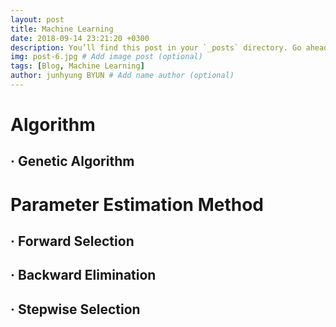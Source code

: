 ```yaml
---
layout: post
title: Machine Learning
date: 2018-09-14 23:21:20 +0300
description: You’ll find this post in your `_posts` directory. Go ahead and edit it and re-build the site to see your changes. # Add post description (optional)
img: post-6.jpg # Add image post (optional)
tags: [Blog, Machine Learning]
author: junhyung BYUN # Add name author (optional)
---
```

# Algorithm
## · Genetic Algorithm


# Parameter Estimation Method
## · Forward Selection
## · Backward Elimination
## · Stepwise Selection
